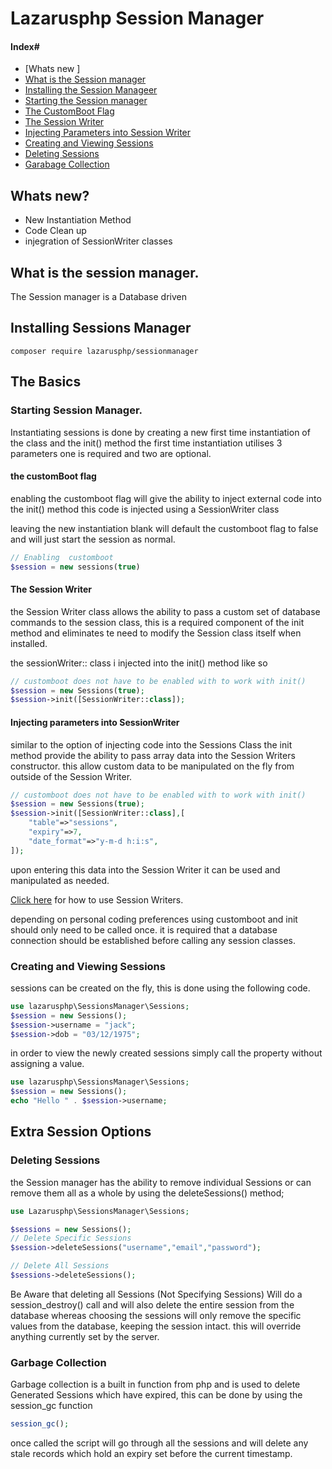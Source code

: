 # Lazarusphp Session Manager

#### Index#

    
* [Whats new ]
* [What is the Session manager](#what-is-the-session-manager)
* [Installing the Session Manageer](#installing-sessions-manager)
* [Starting the Session manager](#starting-session-manager)
* [The CustomBoot Flag](#the-customboot-flag)
* [The Session Writer](#the-session-writer)
* [Injecting Parameters  into Session Writer](#injecting-parameters-into-sessionwriter)    
* [Creating and Viewing Sessions](#creating-and-viewing-sessions)
* [Deleting Sessions](#deleting-sessions)
* [Garabage Collection](#garbage-collection)


## Whats new?

* New Instantiation Method 
* Code Clean up
* injegration of SessionWriter classes

## What is the session manager.
The Session manager is a Database driven

## Installing Sessions Manager

```
composer require lazarusphp/sessionmanager
```

## The Basics

### Starting Session Manager.
Instantiating sessions is done by creating a new first time instantiation of the class and the init() method the first time instantiation utilises 3 parameters one is required and two are  optional.

#### the customBoot flag 
 enabling the customboot flag will give the ability to inject external code into the init() method this code is injected using a SessionWriter class 

leaving the new instantiation blank will default the customboot flag to false and will just start the session as normal.

```php
// Enabling  customboot
$session = new sessions(true)
```

#### The Session Writer

the Session Writer class allows the ability to pass a custom set of database commands to the session class, this is a required component of the init method and eliminates te need to modify the Session class itself when installed.

the sessionWriter:: class i injected into the init() method like so

```php
// customboot does not have to be enabled with to work with init()
$session = new Sessions(true);
$session->init([SessionWriter::class]);
```

#### Injecting parameters into SessionWriter

similar to the option of injecting code into the Sessions Class the init method provide the ability to pass array data into the Session Writers constructor. this allow custom data to be manipulated on the fly from outside of the Session Writer.

```php
// customboot does not have to be enabled with to work with init()
$session = new Sessions(true);
$session->init([SessionWriter::class],[
    "table"=>"sessions",
    "expiry"=>7,
    "date_format"=>"y-m-d h:i:s",
]);
```
upon entering this data into the Session Writer it can be used and manipulated as needed.

[Click here]() for how to use Session Writers.

depending on personal coding preferences using customboot and init  should only need to be called once. it is required that a database connection should be established before calling any session classes.

### Creating and Viewing Sessions
sessions can be created on the fly, this is done using the following code.

```php
use lazarusphp\SessionsManager\Sessions;
$session = new Sessions();
$session->username = "jack";
$session->dob = "03/12/1975";
```

in order to view the newly created sessions simply call the property without assigning a value.

```php
use lazarusphp\SessionsManager\Sessions;
$session = new Sessions();
echo "Hello " . $session->username;
```

## Extra Session Options

### Deleting Sessions
the Session manager has the ability to remove individual Sessions or can remove them all as a whole by using the deleteSessions() method;

```php
use Lazarusphp\SessionsManager\Sessions;

$sessions = new Sessions();
// Delete Specific Sessions
$session->deleteSessions("username","email","password");

// Delete All Sessions
$sessions->deleteSessions();
```
Be Aware that deleting all Sessions (Not Specifying Sessions) Will do a session_destroy() call and will also delete the entire session from the database whereas choosing the sessions will only remove the specific values from the database, keeping the session intact. this will override anything currently set by the server.


### Garbage Collection 
Garbage collection is a built in function from php and is used to delete Generated Sessions which have expired, this can be done by using the session_gc function

```php
session_gc();
```

once called the script will go through all the sessions and will delete any stale records which  hold an expiry set before the current timestamp.

